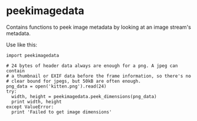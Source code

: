 peekimagedata
=============

Contains functions to peek image metadata by looking at an image stream's
metadata.

Use like this:

    import peekimagedata

    # 24 bytes of header data always are enough for a png. A jpeg can contain
    # a thumbnail or EXIF data before the frame information, so there's no
    # clear bound for jpegs, but 50kB are often enough.
    png_data = open('kitten.png').read(24)
    try:
      width, height = peekimagedata.peek_dimensions(png_data)
      print width, height
    except ValueError:
      print 'Failed to get image dimensions'
